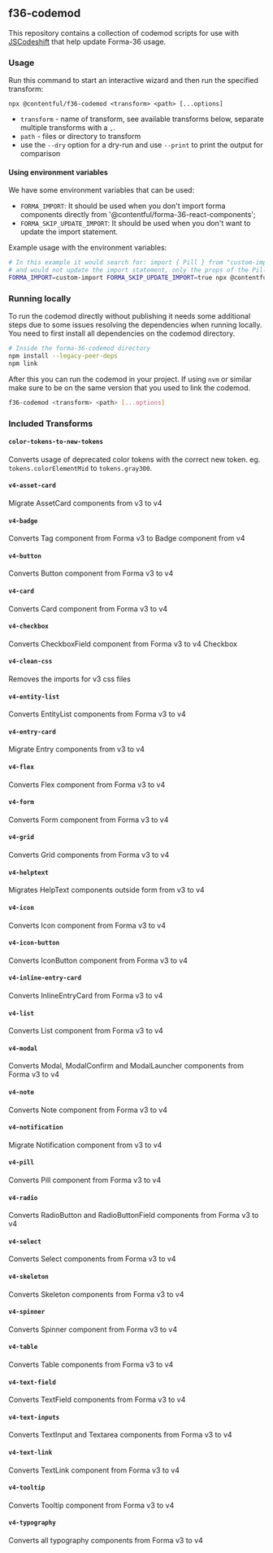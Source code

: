 ## f36-codemod

This repository contains a collection of codemod scripts for use with
[JSCodeshift](https://github.com/facebook/jscodeshift) that help update Forma-36 usage.

### Usage

Run this command to start an interactive wizard and then run the specified transform:

`npx @contentful/f36-codemod <transform> <path> [...options]`

- `transform` - name of transform, see available transforms below, separate multiple transforms with a `,`.
- `path` - files or directory to transform
- use the `--dry` option for a dry-run and use `--print` to print the output for comparison

#### Using environment variables

We have some environment variables that can be used:

- `FORMA_IMPORT`: It should be used when you don't import forma components directly from '@contentful/forma-36-react-components';
- `FORMA_SKIP_UPDATE_IMPORT`: It should be used when you don't want to update the import statement.

Example usage with the environment variables:

```sh
# In this example it would search for: import { Pill } from "custom-import"
# and would not update the import statement, only the props of the Pill component itself
FORMA_IMPORT=custom-import FORMA_SKIP_UPDATE_IMPORT=true npx @contentful/f36-codemod v4-pill
```

### Running locally

To run the codemod directly without publishing it needs some additional steps due to some issues resolving the dependencies when running locally.
You need to first install all dependencies on the codemod directory.

```sh
# Inside the forma-36-codemod directory
npm install --legacy-peer-deps
npm link
```

After this you can run the codemod in your project.
If using `nvm` or similar make sure to be on the same version that you used to link the codemod.

```sh
f36-codemod <transform> <path> [...options]
```

### Included Transforms

#### `color-tokens-to-new-tokens`

Converts usage of deprecated color tokens with the correct new token.
eg. `tokens.colorElementMid` to `tokens.gray300`.

#### `v4-asset-card`

Migrate AssetCard components from v3 to v4

#### `v4-badge`

Converts Tag component from Forma v3 to Badge component from v4

#### `v4-button`

Converts Button component from Forma v3 to v4

#### `v4-card`

Converts Card component from Forma v3 to v4

#### `v4-checkbox`

Converts CheckboxField component from Forma v3 to v4 Checkbox

#### `v4-clean-css`

Removes the imports for v3 css files

#### `v4-entity-list`

Converts EntityList components from Forma v3 to v4

#### `v4-entry-card`

Migrate Entry components from v3 to v4

#### `v4-flex`

Converts Flex component from Forma v3 to v4

#### `v4-form`

Converts Form component from Forma v3 to v4

#### `v4-grid`

Converts Grid components from Forma v3 to v4

#### `v4-helptext`

Migrates HelpText components outside form from v3 to v4

#### `v4-icon`

Converts Icon component from Forma v3 to v4

#### `v4-icon-button`

Converts IconButton component from Forma v3 to v4

#### `v4-inline-entry-card`

Converts InlineEntryCard from Forma v3 to v4

#### `v4-list`

Converts List component from Forma v3 to v4

#### `v4-modal`

Converts Modal, ModalConfirm and ModalLauncher components from Forma v3 to v4

#### `v4-note`

Converts Note component from Forma v3 to v4

#### `v4-notification`

Migrate Notification component from v3 to v4

#### `v4-pill`

Converts Pill component from Forma v3 to v4

#### `v4-radio`

Converts RadioButton and RadioButtonField components from Forma v3 to v4

#### `v4-select`

Converts Select components from Forma v3 to v4

#### `v4-skeleton`

Converts Skeleton components from Forma v3 to v4

#### `v4-spinner`

Converts Spinner component from Forma v3 to v4

#### `v4-table`

Converts Table components from Forma v3 to v4

#### `v4-text-field`

Converts TextField components from Forma v3 to v4

#### `v4-text-inputs`

Converts TextInput and Textarea components from Forma v3 to v4

#### `v4-text-link`

Converts TextLink component from Forma v3 to v4

#### `v4-tooltip`

Converts Tooltip component from Forma v3 to v4

#### `v4-typography`

Converts all typography components from Forma v3 to v4
